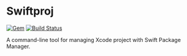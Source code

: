 # Swiftproj

[![Gem](https://img.shields.io/gem/v/swiftproj.svg)](https://rubygems.org/gems/swiftproj)
[![Build Status](https://travis-ci.org/devxoul/Swiftproj.svg?branch=master)](https://travis-ci.org/devxoul/Swiftproj)

A command-line tool for managing Xcode project with Swift Package Manager.
